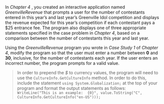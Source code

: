 In *Chapter 4* , you created an interactive application named *GreenvilleRevenue* that prompts a user for the number of contestants entered in this year’s and last year’s Greenville Idol competition and displays the revenue expected for this year’s competition if each contestant pays a $25 entrance fee. The program also displays one of three appropriate statements specified in the case problem in *Chapter 4*, based on a comparison between the number of contestants this year and last year. 

Using the *GreenvilleRevenue*  program you wrote in *Case Study 1* of *Chapter 4*,  modify the program so that the user must enter a number between **0** and **30**, inclusive, for the number of contestants each year. If the user enters an incorrect number, the program prompts for a valid value.

> In order to prepend the *$* to currency values, the program will need to use the `CultureInfo.GetCultureInfo` method. In order to do this, include the statement `using System.Globalization;` at the top of your program and format the output statements as follows: `WriteLine("This is an example:  {0}", value.ToString("C", CultureInfo.GetCultureInfo("en-US")));`
<!--
{
    "CopyExercise": {
        "name": "GreenvilleRevenue.cs",
        "copyTarget": "/chapter4/cs01/student/GreenvilleRevenue.cs",
        "pasteTarget": "/GreenvilleRevenue.cs"
    }
}
-->
